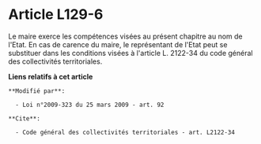 # Article L129-6

Le maire exerce les compétences visées au présent chapitre au nom de l'Etat. En cas de carence du maire, le représentant de
l'Etat peut se substituer dans les conditions visées           à l'article L. 2122-34 du code général des collectivités
territoriales.

**Liens relatifs à cet article**

	**Modifié par**:

	  - Loi n°2009-323 du 25 mars 2009 - art. 92

	**Cite**:

	  - Code général des collectivités territoriales - art. L2122-34
